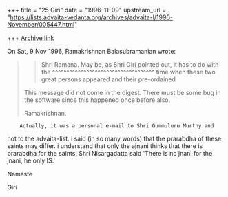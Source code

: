 +++
title = "25 Giri"
date = "1996-11-09"
upstream_url = "https://lists.advaita-vedanta.org/archives/advaita-l/1996-November/005447.html"

+++
[Archive link](https://lists.advaita-vedanta.org/archives/advaita-l/1996-November/005447.html)

On Sat, 9 Nov 1996, Ramakrishnan Balasubramanian wrote:

> >Shri Ramana. May be, as Shri Giri pointed out, it has to do with the
>               ^^^^^^^^^^^^^^^^^^^^^^^^^^^^^^^^^^^^
> >time when these two great persons appeared and their pre-ordained
>
> This message did not come in the digest. There must be some bug in the
 software
> since this happened once before also.
>
> Ramakrishnan.

        Actually, it was a personal e-mail to Shri Gummuluru Murthy and
not to the advaita-list. i said (in so many words) that the prarabdha of
these saints may differ. i understand that only the ajnani thinks that
there is prarabdha for the saints. Shri Nisargadatta said 'There is no
jnani for the jnani, he only IS.'

Namaste

Giri

